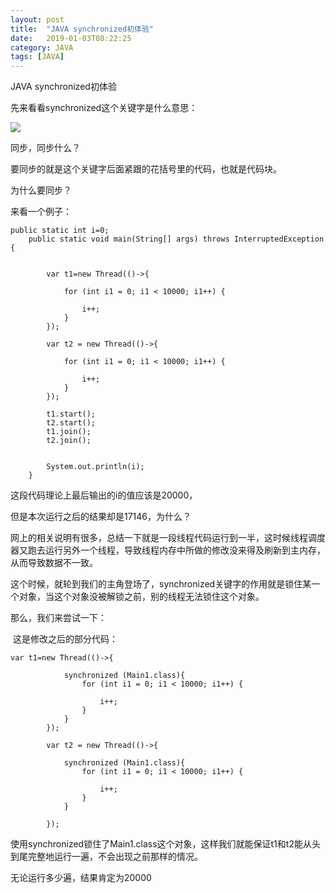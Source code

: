 ```yaml
---
layout: post
title:  "JAVA synchronized初体验"
date:   2019-01-03T08:22:25
category: JAVA
tags: [JAVA]
---
```


JAVA synchronized初体验

<p>先来看看synchronized这个关键字是什么意思：</p><p><img src="https://ismy1.oss-cn-qingdao.aliyuncs.com/blog/1546423168640.png" style="max-width:100%;"><br></p><p>同步，同步什么？</p><p>要同步的就是这个关键字后面紧跟的花括号里的代码，也就是代码块。</p><p>为什么要同步？</p><p>来看一个例子：</p><pre><code>public static int i=0;<br>    public static void main(String[] args) throws InterruptedException {<br><br><br>        var t1=new Thread(()-&gt;{<br><br>            for (int i1 = 0; i1 &lt; 10000; i1++) {<br><br>                i++;<br>            }<br>        });<br><br>        var t2 = new Thread(()-&gt;{<br><br>            for (int i1 = 0; i1 &lt; 10000; i1++) {<br><br>                i++;<br>            }<br>        });<br><br>        t1.start();<br>        t2.start();<br>        t1.join();<br>        t2.join();<br><br><br>        System.out.println(i);<br>    }</code></pre><p>这段代码理论上最后输出的i的值应该是20000，</p><p>但是本次运行之后的结果却是17146，为什么？</p><p>网上的相关说明有很多，总结一下就是一段线程代码运行到一半，这时候线程调度器又跑去运行另外一个线程，导致线程内存中所做的修改没来得及刷新到主内存，从而导致数据不一致。</p><p>这个时候，就轮到我们的主角登场了，synchronized关键字的作用就是锁住某一个对象，当这个对象没被解锁之前，别的线程无法锁住这个对象。</p><p>那么，我们来尝试一下：</p><p>&nbsp;这是修改之后的部分代码：<br></p><pre><code>var t1=new Thread(()-&gt;{<br><br>            synchronized (Main1.class){<br>                for (int i1 = 0; i1 &lt; 10000; i1++) {<br><br>                    i++;<br>                }<br>            }<br>        });<br><br>        var t2 = new Thread(()-&gt;{<br><br>            synchronized (Main1.class){<br>                for (int i1 = 0; i1 &lt; 10000; i1++) {<br><br>                    i++;<br>                }    <br>            }<br>            <br>        });</code></pre><p>使用synchronized锁住了Main1.class这个对象，这样我们就能保证t1和t2能从头到尾完整地运行一遍，不会出现之前那样的情况。</p><p>无论运行多少遍，结果肯定为20000</p><style>
<!--
 /* Font Definitions */
 @font-face
	{font-family:Helvetica;
	panose-1:2 11 6 4 2 2 2 2 2 4;
	mso-font-charset:0;
	mso-generic-font-family:swiss;
	mso-font-pitch:variable;
	mso-font-signature:-536858881 -1073711013 9 0 511 0;}
@font-face
	{font-family:"Cambria Math";
	panose-1:2 4 5 3 5 4 6 3 2 4;
	mso-font-charset:0;
	mso-generic-font-family:roman;
	mso-font-pitch:variable;
	mso-font-signature:3 0 0 0 1 0;}
@font-face
	{font-family:等线;
	panose-1:2 1 6 0 3 1 1 1 1 1;
	mso-font-alt:DengXian;
	mso-font-charset:134;
	mso-generic-font-family:auto;
	mso-font-pitch:variable;
	mso-font-signature:-1610612033 953122042 22 0 262159 0;}
@font-face
	{font-family:"\@等线";
	panose-1:2 1 6 0 3 1 1 1 1 1;
	mso-font-charset:134;
	mso-generic-font-family:auto;
	mso-font-pitch:variable;
	mso-font-signature:-1610612033 953122042 22 0 262159 0;}
 /* Style Definitions */
 p.MsoNormal, li.MsoNormal, div.MsoNormal
	{mso-style-unhide:no;
	mso-style-qformat:yes;
	mso-style-parent:"";
	margin:0cm;
	margin-bottom:.0001pt;
	text-align:justify;
	text-justify:inter-ideograph;
	mso-pagination:none;
	font-size:10.5pt;
	mso-bidi-font-size:11.0pt;
	font-family:等线;
	mso-ascii-font-family:等线;
	mso-ascii-theme-font:minor-latin;
	mso-fareast-font-family:等线;
	mso-fareast-theme-font:minor-fareast;
	mso-hansi-font-family:等线;
	mso-hansi-theme-font:minor-latin;
	mso-bidi-font-family:"Times New Roman";
	mso-bidi-theme-font:minor-bidi;
	mso-font-kerning:1.0pt;}
.MsoChpDefault
	{mso-style-type:export-only;
	mso-default-props:yes;
	font-family:等线;
	mso-bidi-font-family:"Times New Roman";
	mso-bidi-theme-font:minor-bidi;}
 /* Page Definitions */
 @page
	{mso-page-border-surround-header:no;
	mso-page-border-surround-footer:no;}
@page WordSection1
	{size:612.0pt 792.0pt;
	margin:72.0pt 90.0pt 72.0pt 90.0pt;
	mso-header-margin:36.0pt;
	mso-footer-margin:36.0pt;
	mso-paper-source:0;}
div.WordSection1
	{page:WordSection1;}
-->
</style>